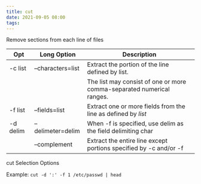 ```yaml
---
title: cut
date: 2021-09-05 08:00
tags:
---
```


Remove sections from each line of files

| **Opt**   | **Long Option**  | **Description**                                                       |
| --------- | ---------------- | --------------------------------------------------------------------- |
| \-c list  | –characters=list | Extract the portion of the line defined by list.                      |
|           |                  | The list may consist of one or more comma-separated numerical ranges. |
| \-f list  | –fields=list     | Extract one or more fields from the line as defined by *list*         |
| \-d delim | –delimeter=delim | When -f is specified, use delim as the field delimiting char          |
|           | –complement      | Extract the entire line except portions specified by -c and/or -f     |

cut Selection Options

Example: `cut -d ':' -f 1 /etc/passwd | head`

